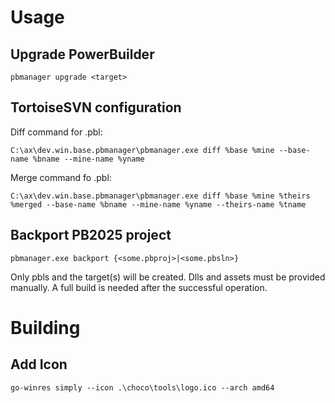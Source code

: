 
# Usage

## Upgrade PowerBuilder

```
pbmanager upgrade <target>
```

## TortoiseSVN configuration

Diff command for .pbl:

```
C:\ax\dev.win.base.pbmanager\pbmanager.exe diff %base %mine --base-name %bname --mine-name %yname
```

Merge command fo .pbl:

```
C:\ax\dev.win.base.pbmanager\pbmanager.exe diff %base %mine %theirs %merged --base-name %bname --mine-name %yname --theirs-name %tname
```

## Backport PB2025 project 

```
pbmanager.exe backport {<some.pbproj>|<some.pbsln>} 
```
Only pbls and the target(s) will be created. Dlls and assets must be provided manually.
A full build is needed after the successful operation.  

# Building

## Add Icon

```
go-winres simply --icon .\choco\tools\logo.ico --arch amd64
```